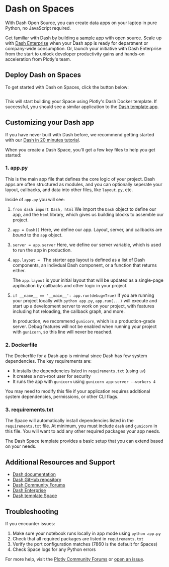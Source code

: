 # Dash on Spaces

With Dash Open Source, you can create data apps on your laptop in pure Python, no JavaScript required.

Get familiar with Dash by building a [sample app](https://dash.plotly.com/tutorial) with open source. Scale up with [Dash Enterprise](https://plotly.com/dash/) when your Dash app is ready for department or company-wide consumption. Or, launch your initiative with Dash Enterprise from the start to unlock developer productivity gains and hands-on acceleration from Plotly's team.

## Deploy Dash on Spaces

To get started with Dash on Spaces, click the button below:

<a href="http://huggingface.co/new-space?template=plotly/dash-app-template" target="_blank">
    <img src="https://huggingface.co/datasets/huggingface/badges/resolve/main/deploy-to-spaces-lg.svg" alt="">
</a>

This will start building your Space using Plotly's Dash Docker template. If successful, you should see a similar application to the [Dash template app](https://huggingface.co/spaces/dash/dash-app-template).

## Customizing your Dash app

If you have never built with Dash before, we recommend getting started with our [Dash in 20 minutes tutorial](https://dash.plotly.com/tutorial).

When you create a Dash Space, you'll get a few key files to help you get started:

### 1. app.py

This is the main app file that defines the core logic of your project. Dash apps are often structured as modules, and you can optionally seperate your layout, callbacks, and data into other files, like `layout.py`, etc.

Inside of `app.py` you will see:

1. `from dash import Dash, html`
   We import the `Dash` object to define our app, and the `html` library, which gives us building blocks to assemble our project.

2. `app = Dash()`
   Here, we define our app. Layout, server, and callbacks are _bound_ to the `app` object.

3. `server = app.server`
   Here, we define our server variable, which is used to run the app in production.

4. `app.layout = `
   The starter app layout is defined as a list of Dash components, an indivdual Dash component, or a function that returns either.

   The `app.layout` is your initial layout that will be updated as a single-page application by callbacks and other logic in your project.

5. `if __name__ == '__main__': app.run(debug=True)`
   If you are running your project locally with `python app.py`, `app.run(...)` will execute and start up a development server to work on your project, with features including hot reloading, the callback graph, and more.

   In production, we recommend `gunicorn`, which is a production-grade server. Debug features will not be enabled when running your project with `gunicorn`, so this line will never be reached.

### 2. Dockerfile

The Dockerfile for a Dash app is minimal since Dash has few system dependencies. The key requirements are:

- It installs the dependencies listed in `requirements.txt` (using `uv`)
- It creates a non-root user for security
- It runs the app with `gunicorn` using `gunicorn app:server --workers 4`

You may need to modify this file if your application requires additional system dependencies, permissions, or other CLI flags.

### 3. requirements.txt

The Space will automatically install dependencies listed in the `requirements.txt` file. At minimum, you must include `dash` and `gunicorn` in this file. You will want to add any other required packages your app needs.

The Dash Space template provides a basic setup that you can extend based on your needs.

## Additional Resources and Support

- [Dash documentation](https://dash.plotly.com)
- [Dash GitHub repository](https://github.com/plotly/dash)
- [Dash Community Forums](https://community.plotly.com)
- [Dash Enterprise](https://plotly.com/dash)
- [Dash template Space](https://huggingface.co/spaces/plotly/dash-app-template)

## Troubleshooting

If you encounter issues:

1. Make sure your notebook runs locally in app mode using `python app.py`
2. Check that all required packages are listed in `requirements.txt`
3. Verify the port configuration matches (7860 is the default for Spaces)
4. Check Space logs for any Python errors

For more help, visit the [Plotly Community Forums](https://community.plotly.com) or [open an issue](https://github.com/plotly/dash/issues).
